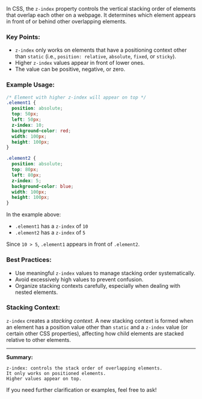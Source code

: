In CSS, the `z-index` property controls the vertical stacking order of elements that overlap each other on a webpage. It determines which element appears in front of or behind other overlapping elements.

### Key Points:
- `z-index` only works on elements that have a positioning context other than `static` (i.e., `position: relative`, `absolute`, `fixed`, or `sticky`).
- Higher `z-index` values appear in front of lower ones.
- The value can be positive, negative, or zero.

### Example Usage:

```css
/* Element with higher z-index will appear on top */
.element1 {
  position: absolute;
  top: 50px;
  left: 50px;
  z-index: 10;
  background-color: red;
  width: 100px;
  height: 100px;
}

.element2 {
  position: absolute;
  top: 80px;
  left: 80px;
  z-index: 5;
  background-color: blue;
  width: 100px;
  height: 100px;
}
```

In the example above:
- `.element1` has a `z-index` of `10`
- `.element2` has a `z-index` of `5`

Since `10 > 5`, `.element1` appears in front of `.element2`.

### Best Practices:
- Use meaningful `z-index` values to manage stacking order systematically.
- Avoid excessively high values to prevent confusion.
- Organize stacking contexts carefully, especially when dealing with nested elements.

### Stacking Context:
`z-index` creates a *stacking context.* A new stacking context is formed when an element has a position value other than `static` and a `z-index` value (or certain other CSS properties), affecting how child elements are stacked relative to other elements.

---

**Summary:**
```plaintext
z-index: controls the stack order of overlapping elements.
It only works on positioned elements.
Higher values appear on top.
```

If you need further clarification or examples, feel free to ask!